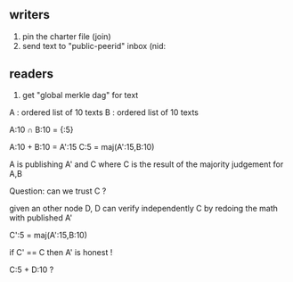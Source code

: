 # 

## writers
1. pin the charter file (join)
2. send text to "public-peerid" inbox (nid:

## readers

1. get "global merkle dag" for text

A : ordered list of 10 texts
B : ordered list of 10 texts

A:10 ∩ B:10 = {:5}

A:10 + B:10 = A':15 
C:5 = maj(A':15,B:10)

A is publishing A' and C where C is the result of the majority judgement for A,B


Question: can we trust C ? 

given an other node D, D can verify independently C by redoing the math with published A'

C':5 = maj(A':15,B:10)

if C' == C then A' is honest !

C:5 + D:10 ?



